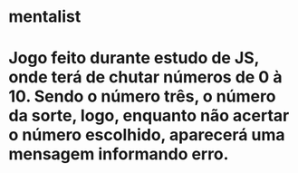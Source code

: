 # mentalist
<h1>Jogo feito durante estudo de JS, onde terá de chutar números de 0 à 10. Sendo o número três, o número da sorte, logo, enquanto não acertar o número escolhido, aparecerá uma mensagem informando erro.</h1>
